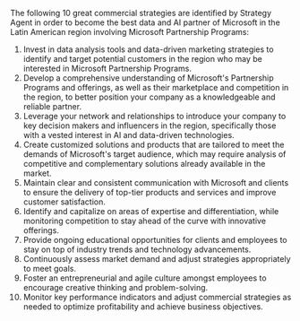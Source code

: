 The following 10 great commercial strategies are identified by Strategy Agent in order to become the best data and AI partner of Microsoft in the Latin American region involving Microsoft Partnership Programs: 

1. Invest in data analysis tools and data-driven marketing strategies to identify and target potential customers in the region who may be interested in Microsoft Partnership Programs.
2. Develop a comprehensive understanding of Microsoft's Partnership Programs and offerings, as well as their marketplace and competition in the region, to better position your company as a knowledgeable and reliable partner.
3. Leverage your network and relationships to introduce your company to key decision makers and influencers in the region, specifically those with a vested interest in AI and data-driven technologies.
4. Create customized solutions and products that are tailored to meet the demands of Microsoft's target audience, which may require analysis of competitive and complementary solutions already available in the market.
5. Maintain clear and consistent communication with Microsoft and clients to ensure the delivery of top-tier products and services and improve customer satisfaction.
6. Identify and capitalize on areas of expertise and differentiation, while monitoring competition to stay ahead of the curve with innovative offerings.
7. Provide ongoing educational opportunities for clients and employees to stay on top of industry trends and technology advancements.
8. Continuously assess market demand and adjust strategies appropriately to meet goals.
9. Foster an entrepreneurial and agile culture amongst employees to encourage creative thinking and problem-solving.
10. Monitor key performance indicators and adjust commercial strategies as needed to optimize profitability and achieve business objectives.